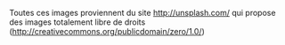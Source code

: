 Toutes ces images proviennent du site http://unsplash.com/ qui propose des images totalement libre de droits (http://creativecommons.org/publicdomain/zero/1.0/)